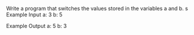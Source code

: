 Write a program that switches the values stored in the variables a and b.
s
Example Input
a: 3
b: 5

Example Output
a: 5
b: 3
